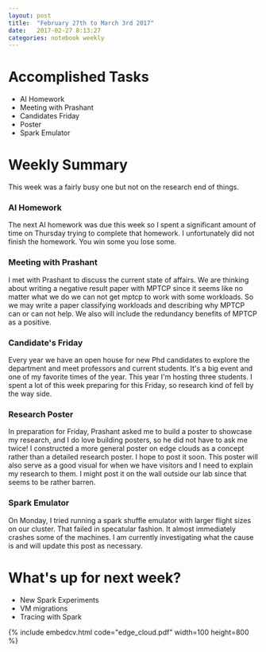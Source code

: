 ```yaml
---
layout: post
title:  "February 27th to March 3rd 2017"
date:   2017-02-27 8:13:27
categories: notebook weekly
---
```


# Accomplished Tasks
- AI Homework
- Meeting with Prashant
- Candidates Friday
- Poster
- Spark Emulator

# Weekly Summary

This week was a fairly busy one but not on the research end of things.

### AI Homework

The next AI homework was due this week so I spent a significant amount of time on Thursday trying to complete that homework. I unfortunately did not finish the homework. You win some you lose some.

### Meeting with Prashant 

I met with Prashant to discuss the current state of affairs. We are thinking about writing a negative result paper with MPTCP since it seems like no matter what we do we can not get mptcp to work with some workloads. So we may write a paper classifying workloads and describing why MPTCP can or can not help. We also will include the redundancy benefits of MPTCP as a positive. 

### Candidate's Friday

Every year we have an open house for new Phd candidates to explore the department and meet professors and current students. It's a big event and one of my favorite times of the year. This year I'm hosting three students. I spent a lot of this week preparing for this Friday, so research kind of fell by the way side.

### Research Poster

 In preparation for Friday, Prashant asked me to build a poster to showcase my research, and I do love building posters, so he did not have to ask me twice! I constructed a more general poster on edge clouds as a concept rather than a detailed research poster. I hope to post it soon. This poster will also serve as a good visual for when we have visitors and I need to explain my research to them. I might post it on the wall outside our lab since that seems to be rather barren.


 ### Spark Emulator 

 On Monday, I tried running a spark shuffle emulator with larger flight sizes on our cluster. That failed in specatular fashion. It almost immediately crashes some of the machines. I am currently investigating what the cause is and will update this post as necessary.


# What's up for next week?
- New Spark Experiments
- VM migrations
- Tracing with Spark


 {% include embedcv.html code="edge_cloud.pdf" width=100 height=800 %}


